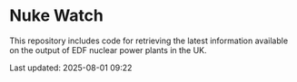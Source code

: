 # Nuke Watch

This repository includes code for retrieving the latest information available on the output of EDF nuclear power plants in the UK.

Last updated: 2025-08-01 09:22